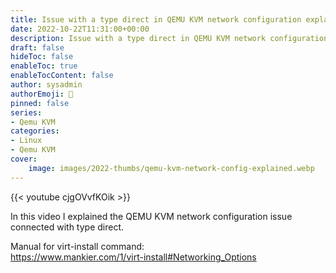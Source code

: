 ```yaml
---
title: Issue with a type direct in QEMU KVM network configuration explained
date: 2022-10-22T11:31:00+00:00
description: Issue with a type direct in QEMU KVM network configuration explained
draft: false
hideToc: false
enableToc: true
enableTocContent: false
author: sysadmin
authorEmoji: 🐧
pinned: false
series:
- Qemu KVM
categories:
- Linux
- Qemu KVM
cover:
    image: images/2022-thumbs/qemu-kvm-network-config-explained.webp
---
```

{{< youtube cjgOVvfKOik >}}
<figcaption>In this video I explained the QEMU KVM network configuration issue connected with type direct.</figcaption>

Manual for virt-install command:  
<https://www.mankier.com/1/virt-install#Networking_Options>